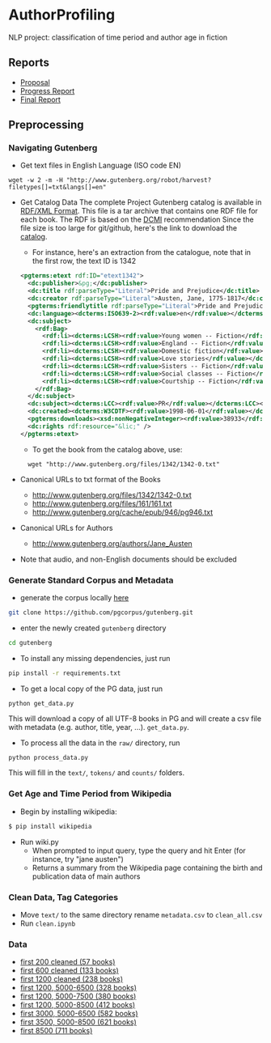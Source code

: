 # AuthorProfiling
NLP project: classification of time period and author age in fiction

## Reports
- [Proposal](https://github.com/lizzij/AuthorProfiling/blob/master/reports/NLP%20Proposal.pdf)
- [Progress Report](https://github.com/lizzij/AuthorProfiling/blob/master/reports/NLP%20Progress%20Report.pdf)
- [Final Report]()

## Preprocessing

### Navigating Gutenberg
- Get text files in English Language (ISO code EN)
```shell
wget -w 2 -m -H "http://www.gutenberg.org/robot/harvest?filetypes[]=txt&langs[]=en"
```

- Get Catalog Data
The complete Project Gutenberg catalog is available in [RDF/XML Format](https://www.w3.org/RDF/).
This file is a tar archive that contains one RDF file for each book. The RDF is based on the [DCMI](http://dublincore.org/documents/dc-rdf/) recommendation
Since the file size is too large for git/github, here's the link to download the [catalog](https://www.gutenberg.org/wiki/Gutenberg:Feeds).

  - For instance, here's an extraction from the catalogue, note that in the first row, the text ID is 1342
  ```xml
  <pgterms:etext rdf:ID="etext1342">
    <dc:publisher>&pg;</dc:publisher>
    <dc:title rdf:parseType="Literal">Pride and Prejudice</dc:title>
    <dc:creator rdf:parseType="Literal">Austen, Jane, 1775-1817</dc:creator>
    <pgterms:friendlytitle rdf:parseType="Literal">Pride and Prejudice by Jane Austen</pgterms:friendlytitle>
    <dc:language><dcterms:ISO639-2><rdf:value>en</rdf:value></dcterms:ISO639-2></dc:language>
    <dc:subject>
      <rdf:Bag>
        <rdf:li><dcterms:LCSH><rdf:value>Young women -- Fiction</rdf:value></dcterms:LCSH></rdf:li>
        <rdf:li><dcterms:LCSH><rdf:value>England -- Fiction</rdf:value></dcterms:LCSH></rdf:li>
        <rdf:li><dcterms:LCSH><rdf:value>Domestic fiction</rdf:value></dcterms:LCSH></rdf:li>
        <rdf:li><dcterms:LCSH><rdf:value>Love stories</rdf:value></dcterms:LCSH></rdf:li>
        <rdf:li><dcterms:LCSH><rdf:value>Sisters -- Fiction</rdf:value></dcterms:LCSH></rdf:li>
        <rdf:li><dcterms:LCSH><rdf:value>Social classes -- Fiction</rdf:value></dcterms:LCSH></rdf:li>
        <rdf:li><dcterms:LCSH><rdf:value>Courtship -- Fiction</rdf:value></dcterms:LCSH></rdf:li>
      </rdf:Bag>
    </dc:subject>
    <dc:subject><dcterms:LCC><rdf:value>PR</rdf:value></dcterms:LCC></dc:subject>
    <dc:created><dcterms:W3CDTF><rdf:value>1998-06-01</rdf:value></dcterms:W3CDTF></dc:created>
    <pgterms:downloads><xsd:nonNegativeInteger><rdf:value>38933</rdf:value></xsd:nonNegativeInteger></pgterms:downloads>
    <dc:rights rdf:resource="&lic;" />
  </pgterms:etext>
  ```

  - To get the book from the catalog above, use:
  ```shell
    wget "http://www.gutenberg.org/files/1342/1342-0.txt"
  ```

- Canonical URLs to txt format of the Books
  - http://www.gutenberg.org/files/1342/1342-0.txt
  - http://www.gutenberg.org/files/161/161.txt
  - http://www.gutenberg.org/cache/epub/946/pg946.txt
- Canonical URLs for Authors
  - http://www.gutenberg.org/authors/Jane_Austen
- Note that audio, and non-English documents should be excluded

### Generate Standard Corpus and Metadata
- generate the corpus locally [here](https://github.com/pgcorpus/gutenberg)
```bash
git clone https://github.com/pgcorpus/gutenberg.git
```
- enter the newly created `gutenberg` directory
```bash
cd gutenberg
```

- To install any missing dependencies, just run
```bash
pip install -r requirements.txt
```

- To get a local copy of the PG data, just run
```
python get_data.py
```
This will download a copy of all UTF-8 books in PG and will create a csv file with metadata (e.g. author, title, year, ...).
 `get_data.py`.

- To process all the data in the `raw/` directory, run
```bash
python process_data.py
```
This will fill in the `text/`, `tokens/` and `counts/` folders.

### Get Age and Time Period from Wikipedia
- Begin by installing wikipedia:
```bash
$ pip install wikipedia
```

- Run wiki.py
  - When prompted to input query, type the query and hit Enter (for instance, try "jane austen")
  - Returns a summary from the Wikipedia page containing the birth and publication data of main authors

### Clean Data, Tag Categories
- Move `text/` to the same directory rename `metadata.csv` to `clean_all.csv`
- Run `clean.ipynb`

### Data
- [first 200 cleaned (57 books)](https://drive.google.com/open?id=1hDY0QSshBv_b2574L2pFXm7PvDpEGSr1)
- [first 600 cleaned (133 books)](https://drive.google.com/open?id=1FDJ1zvcHHAw5viKvEi3RAheISXYCRCX7)
- [first 1200 cleaned (238 books)](https://drive.google.com/open?id=1WcLkI-uBUKJ2V79wGyGE6oY6-24qfaWB)
- [first 1200, 5000-6500 (328 books)](https://drive.google.com/open?id=1eJ7CR9lX544_IXwbBXgUgY9pEpIpg9vK)
- [first 1200, 5000-7500 (380 books)](https://drive.google.com/open?id=1CiAIq8zgWzrQRSkiacvkmIAaHaocmslT)
- [first 1200, 5000-8500 (412 books)](https://drive.google.com/open?id=1pEZ7zU4-HrkvWt2q-t83p-RPUvMPmb-1)
- [first 3000, 5000-6500 (582 books)](https://drive.google.com/open?id=1veTg-NOKbNrp-TIadYNLBlt7BZhdaL5Z)
- [first 3500, 5000-8500 (621 books)](https://drive.google.com/open?id=13OAsKLyJGmLsiOcZcc--F7fYBtCTndZg)
- [first 8500 (711 books)](https://drive.google.com/open?id=1u0iFeKaIEC7u7FBWkHS6fMWueHn3C30h)
